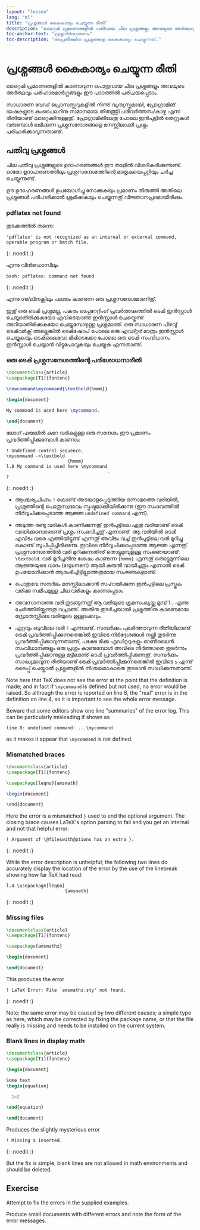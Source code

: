 ```yaml
---
layout: "lesson"
lang: "ml"
title: "പ്രശ്നങ്ങൾ കൈകാര്യം ചെയ്യുന്ന രീതി"
description: "ലാറ്റെൿ പ്രമാണങ്ങളിൽ പതിവായ ചില പ്രശ്നങ്ങളും അവയുടെ അര്‍ത്ഥവും പരിഹാരമാര്‍ഗ്ഗങ്ങളും ഈ പാഠത്തിൽ പരിചയപ്പെടാം."
toc-anchor-text: "പ്രശ്നനിർദ്ധാരണം"
toc-description: "അപ്രതീക്ഷിത പ്രശ്നങ്ങളെ കൈകാര്യം ചെയ്യുന്നത്."
---
```


# പ്രശ്നങ്ങൾ കൈകാര്യം ചെയ്യുന്ന രീതി

<span
  class="summary">ലാറ്റെൿ പ്രമാണങ്ങളിൽ കാണാവുന്ന പൊതുവായ ചില പ്രശ്നങ്ങളും അവയുടെ അര്‍ത്ഥവും പരിഹാരമാര്‍ഗ്ഗങ്ങളും ഈ പാഠത്തിൽ പരിചയപ്പെടാം.</span>

സാധാരണ വേഡ് പ്രൊസസ്സറുകളിൽ നിന്നു് വ്യത്യസ്തമായി, പ്രോഗ്രാമിങ് ഭാഷകളുടെ കംപൈലറിനു
സമാനമായ തിരുത്തു്/പരിവര്‍ത്തനം/കാഴ്ച എന്ന രീതിയാണു് ലാറ്റെക്കിനുള്ളതു്. പ്രോഗ്രാമിങിലേതു പോലെ
ഇന്‍പുട്ടിൽ തെറ്റുകൾ വരുമ്പോൾ ലഭിക്കുന്ന പ്രശ്നസന്ദേശങ്ങളെ മനസ്സിലാക്കി പ്രശ്നം പരിഹരിക്കാവുന്നതാണു്.


## പതിവു പ്രശ്നങ്ങൾ

ചില പതിവു പ്രശ്നങ്ങളുടെ ഉദാഹരണങ്ങൾ ഈ താളിൽ വിശദീകരിക്കുന്നുണ്ട്. ഓരോ ഉദാഹരണത്തിലും
പ്രശ്നസന്ദേശത്തിന്റെ മാതൃകയെപ്പറ്റിയും ചര്‍ച്ച ചെയ്യുന്നുണ്ട്.

ഊ ഉദാഹരണങ്ങൾ ഉപയോഗിച്ചു നോക്കുകയും പ്രമാണം തിരുത്തി അതിലെ പ്രശ്നങ്ങൾ പരിഹരിക്കാൻ
ശ്രമിക്കുകയും ചെയ്യുന്നതു് വിജ്ഞാനപ്രദമായിരിക്കും.


### pdflatex not found

തുടക്കത്തിൽ തന്നെ:

```
'pdflatex' is not recognized as an internal or external command,
operable program or batch file.
```
{: .noedit :}

എന്നു വിന്‍ഡോസിലും

```
bash: pdflatex: command not found
```
{: .noedit :}

എന്നു ഗ്നു/ലിനക്സിലും പലരും കാണുന്ന ഒരു പ്രശ്നസന്ദേശമാണിതു്.

ഇതു് ഒരു ടെൿ പ്രശ്നമല്ല, പകരം ഓപ്പറേറ്റിംഗ് പ്രവര്‍ത്തകത്തിൽ ടെൿ ഇന്‍സ്റ്റാൾ ചെയ്യാതിരിക്കുകയോ
എവിടെയാണു് ഇന്‍സ്റ്റാൾ ചെയ്തെന്നു് അറിയാതിരിക്കുകയോ ചെയ്യുമ്പോഴുള്ള പ്രശ്നമാണു്. ഒരു സാധാരണ പിഴവു്
ടെൿവര്‍ക്സ് അല്ലെങ്കിൽ ടെൿഷോപ് പോലെ ഒരു _എഡിറ്റർ_ മാത്രം ഇന്‍സ്റ്റാൾ ചെയ്യുകയും ടെൿലൈവോ
മിൿടെക്കോ പോലെ ഒരു ടെൿ സംവിധാനം ഇന്‍സ്റ്റാൾ ചെയ്യാൻ വിട്ടുപോവുകയും ചെയ്യുക എന്നതാണു്.


### ഒരു ടെൿ പ്രശ്നസന്ദേശത്തിന്റെ പരിശോധനാരീതി

```latex
\documentclass{article}
\usepackage[T1]{fontenc}

\newcommand\mycommand{\textbold{hmmm}}

\begin{document}

My command is used here \mycommand.

\end{document}
```

ലോഗ് ഫയലിൽ കുറേ വരികളുള്ള ഒരു സന്ദേശം ഈ പ്രമാണം പ്രവര്‍ത്തിപ്പിക്കുമ്പോൾ കാണാം:

```
! Undefined control sequence.
\mycommand ->\textbold 
                       {hmmm}
l.8 My command is used here \mycommand
                                      .
? 
```
{: .noedit :}

* ആശ്ചര്യചിഹ്നം `!` കൊണ്ട് അടയാളപ്പെടുത്തിയ ഒന്നാമത്തെ വരിയിൽ, പ്രശ്നത്തിന്റെ പൊതുസ്വഭാവം
  സ്പഷ്ടമാക്കിയിരിക്കുന്നു (ഈ സംഭവത്തിൽ   നിര്‍വ്വചിക്കപ്പെടാത്ത ആജ്ഞ `undefined command` എന്ന്).
* അടുത്ത രണ്ടു വരികൾ കാണിക്കുന്നതു് ഇന്‍പുട്ടിലെ ഏതു വരിയാണു് ടെൿ വായിക്കുമ്പൊഴാണു് പ്രശ്നം സംഭവിച്ചതു്
  എന്നാണു്. ആ വരിയിൽ ടെൿ എവിടം വരെ എത്തിയിട്ടുണ്ട് എന്നതു് അവിടം വച്ച് ഇന്‍പുട്ടിലെ വരി മുറിച്ചു
  കൊണ്ട് സൂചിപ്പിച്ചിരിക്കുന്നു. ഇവിടെ നിർവ്വചിക്കപ്പെടാത്ത ആജ്ഞ എന്നതു് പ്രശ്നസന്ദേശത്തിൽ വരി മുറിക്കുന്നതിനു്
  തൊട്ടുമുമ്പുഉള്ള സംജ്ഞയാണു്: `\textbold`. വരി മുറിച്ചതിനു ശേഷം കാണുന്ന  `{hmmm}` എന്നതു്
  തൊട്ടുമുന്നിലെ ആജ്ഞയുടെ വാദം (argument) ആയി കരുതി വായിച്ചതും എന്നാൽ ടെൿ ഉപയോഗിക്കാൻ
  ആരംഭിച്ചിട്ടില്ലാത്തതുമായ സംജ്ഞകളാണു്.
* പൊതുവേ സന്ദര്‍ഭം മനസ്സിലാക്കാൻ സഹായിക്കുന്ന ഇന്‍പുട്ടിലെ പ്രസ്തുക വരിക്കു സമീപമുള്ള ചില വരികളും കാണപ്പെടാം
* അവസാനത്തെ വരി തുടങ്ങുന്നതു് ആ വരിയുടെ ക്രമസംഖ്യയ്ക്കു മുമ്പ് `l.` എന്നു ചേര്‍ത്തിരിയ്ക്കുന്നതു വച്ചാണു്.
  അതിനു തുടര്‍ച്ചയായി പ്രശ്നത്തിനു കാരണമായ സ്രോതസ്സിലെ വരിയുടെ ഉള്ളടക്കവും.
  
* ഏറ്റവും ഒടുവിലെ വരി `?` എന്നാണു്. സമ്പര്‍ക്കം പുലര്‍ത്താവുന്ന രീതിയിലാണു് ടെൿ പ്രവർത്തിപ്പിക്കുന്നതെങ്കിൽ
  ഇവിടെ നിര്‍ദ്ദേശങ്ങൾ നല്ക്കി തുടർന്നു പ്രവര്‍ത്തിപ്പിക്കാവുന്നതാണു്, പക്ഷേ മിക്ക എഡിറ്ററുകളും ഓണ്‍ലൈൻ
  സംവിധാനങ്ങളും ഒരു പ്രശ്നം കാണുമ്പോൾ അവിടെ നിര്‍ത്താതെ തുടര്‍ന്നും പ്രവര്‍ത്തിപ്പിക്കാനുള്ള മട്ടിലാണു്
  ടെൿ പ്രവര്‍ത്തിപ്പിക്കുന്നതു്. സമ്പര്‍ക്കം സാദ്ധ്യമാവുന്ന രീതിയാണു് ടെൿ പ്രവര്‍ത്തിപ്പിക്കുന്നതെങ്കിൽ ഇവിടെ
  `s` എന്നു് ടൈപ്പു് ചെയ്താൽ പ്രശ്നങ്ങളിൽ നിശ്ചലമാകാതെ തുടരാൻ സാധിക്കുന്നതാണു്.


Note here that TeX does not see the error at the point that
the definition is made; and in fact if `\mycommand` is defined but not
used, no error would be raised. So although the error is reported on
line 8, the "real" error is in the definition on line 4, so it is
important to see the whole error message.

Beware that some editors show one line "summaries" of the error log.
This can be particularly misleading if shown as

`line 8: undefined command: ...\mycommand`

as it makes it appear that `\mycommand` is not defined.


### Mismatched braces


```latex
\documentclass{article}
\usepackage[T1]{fontenc}

\usepackage[leqno}{amsmath}

\begin{document}

\end{document}
```

Here the error is a mismatched `}` used to end the optional
argument. The closing brace causes LaTeX's option parsing
to fail and you get an internal and not that helpful error: 

```
! Argument of \@fileswith@ptions has an extra }.
```
{: .noedit :}

While the error description is unhelpful; the following two
lines do accurately display the location of the error by the use of
the linebreak showing how far TeX had read:

```
l.4 \usepackage[leqno}
                      {amsmath}
```
{: .noedit :}


### Missing files

```latex
\documentclass{article}
\usepackage[T1]{fontenc}

\usepackage{amsmathz}

\begin{document}

\end{document}
```

This produces the error

```
! LaTeX Error: File `amsmathz.sty' not found.
```
{: .noedit :}

Note: the same error may be caused by two different causes; a simple
typo as here, which may be corrected by fixing the package name, or
that the file really is missing and needs to be installed on the
current system.

### Blank lines in display math

```latex
\documentclass{article}
\usepackage[T1]{fontenc}

\begin{document}

Some text
\begin{equation}

  1=2

\end{equation}

\end{document}
```

Produces the slightly mysterious error

```
! Missing $ inserted.
```
{: .noedit :}

But the fix is simple, blank lines are not allowed in math
environments and should be deleted.

## Exercise

Attempt to fix the errors in the supplied examples.

Produce small documents with different errors and note the form of the error messages.

<script>
  window.addEventListener('load', function(){
      if(editors['pre2'] != null) editors['pre2'].moveCursorTo(3, 31, false);
      if(editors['pre4'] != null) editors['pre4'].moveCursorTo(3, 18, false);
      if(editors['pre7'] != null) editors['pre7'].moveCursorTo(3  , 20, false);
      if(editors['pre9'] != null) editors['pre9'].moveCursorTo(7, 0, false);
  }, false);
</script>

